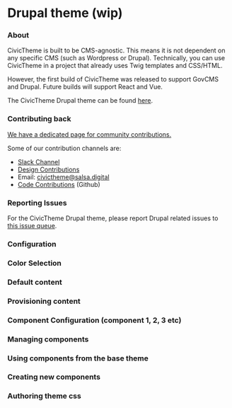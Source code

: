 # Drupal theme (wip)

### About <a href="#drupaltheme-wip-about" id="drupaltheme-wip-about"></a>

CivicTheme is built to be CMS-agnostic. This means it is not dependent on any specific CMS (such as Wordpress or Drupal). Technically, you can use CivicTheme in a project that already uses Twig templates and CSS/HTML.

However, the first build of CivicTheme was released to support GovCMS and Drupal. Future builds will support React and Vue.

The CivicTheme Drupal theme can be found [here](https://www.drupal.org/project/civictheme).

### Contributing back <a href="#drupaltheme-wip-contributingback" id="drupaltheme-wip-contributingback"></a>

[We have a dedicated page for community contributions.](https://www.civictheme.io/how-to-use-civictheme/contributing-back)

Some of our contribution channels are:

* [Slack Channel](https://drupal.slack.com/archives/C039UV0CQBZ)
* [Design Contributions](https://www.figma.com/file/BMpoyUv9tXv91GXI8jRLJ3/CivicTheme.io%3A-Design-System-v1.1.0?node-id=1009%3A19330\&t=pe1ZX88EJctz6C8W-0)
* Email: [civictheme@salsa.digital](mailto:civictheme@salsa.digital)
* [Code Contributions](https://github.com/salsadigitalauorg/civictheme\_source/issues) (Github)

### Reporting Issues <a href="#drupaltheme-wip-reportingissues" id="drupaltheme-wip-reportingissues"></a>

For the CivicTheme Drupal theme, please report Drupal related issues to [this issue queue](https://www.drupal.org/project/issues/civictheme).

### Configuration <a href="#drupaltheme-wip-configuration" id="drupaltheme-wip-configuration"></a>

### Color Selection <a href="#drupaltheme-wip-colorselection" id="drupaltheme-wip-colorselection"></a>

### Default content <a href="#drupaltheme-wip-defaultcontent" id="drupaltheme-wip-defaultcontent"></a>

### Provisioning content <a href="#drupaltheme-wip-provisioningcontent" id="drupaltheme-wip-provisioningcontent"></a>

### Component Configuration (component 1, 2, 3 etc) <a href="#drupaltheme-wip-componentconfiguration-component1-2-3etc" id="drupaltheme-wip-componentconfiguration-component1-2-3etc"></a>

### Managing components <a href="#drupaltheme-wip-managingcomponents" id="drupaltheme-wip-managingcomponents"></a>

### Using components from the base theme <a href="#drupaltheme-wip-usingcomponentsfromthebasetheme" id="drupaltheme-wip-usingcomponentsfromthebasetheme"></a>

### Creating new components <a href="#drupaltheme-wip-creatingnewcomponents" id="drupaltheme-wip-creatingnewcomponents"></a>

### Authoring theme css <a href="#drupaltheme-wip-authoringthemecss" id="drupaltheme-wip-authoringthemecss"></a>
